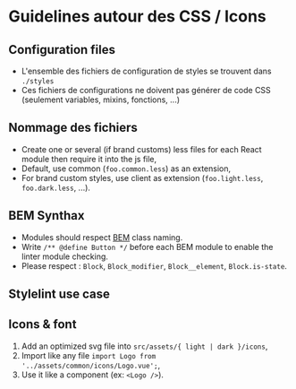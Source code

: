 # Guidelines autour des CSS / Icons

## Configuration files

-   L'ensemble des fichiers de configuration de styles se trouvent dans `./styles`
-   Ces fichiers de configurations ne doivent pas générer de code CSS (seulement variables, mixins, fonctions, ...)

## Nommage des fichiers

-   Create one or several (if brand customs) less files for each React module then require it into the js file,
-   Default, use common (`foo.common.less`) as an extension,
-   For brand custom styles, use client as extension (`foo.light.less`, `foo.dark.less`, ...).

## BEM Synthax

-   Modules should respect <a href='https://en.bem.info/methodology/naming-convention' target='_blank' >BEM</a> class naming.
-   Write `/** @define Button */` before each BEM module to enable the linter module checking.
-   Please respect : `Block`, `Block_modifier`, `Block__element`, `Block.is-state`.

## Stylelint use case

## Icons & font

1. Add an optimized svg file into `src/assets/{ light | dark }/icons`,
2. Import like any file `import Logo from '../assets/common/icons/Logo.vue';`,
3. Use it like a component (ex: `<Logo />`).
